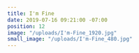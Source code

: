 ```yaml
---
title: I'm Fine
date: 2019-07-16 09:21:00 -07:00
position: 12
image: "/uploads/I'm-Fine_1920.jpg"
small_image: "/uploads/I'm-Fine_480.jpg"
---
```


